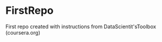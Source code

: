 FirstRepo
=========

First repo created with instructions from DataScientit'sToolbox (coursera.org) 
